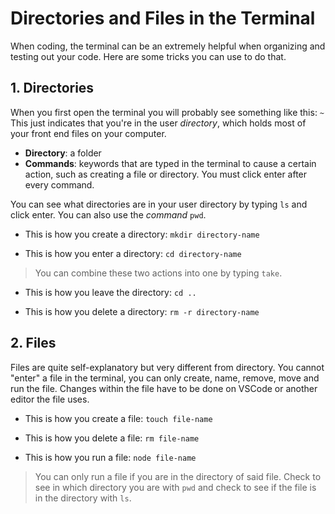 # Directories and Files in the Terminal

When coding, the terminal can be an extremely helpful when organizing and testing out your code. Here are some tricks you can use to do that.

## 1. Directories
When you first open the terminal you will probably see something like this:
``` ~ ```
This just indicates that you're in the user *directory*, which holds most of your front end files on your computer. 

- **Directory**: a folder
- **Commands**: keywords that are typed in the terminal to cause a certain action, such as creating a file or directory. You must click enter after every command.

You can see what directories are in your user directory by typing `ls` and click enter. You can also use the *command* `pwd`.

- This is how you create a directory:
``` mkdir directory-name ```

- This is how you enter a directory: ```cd directory-name```

> You can combine these two actions into one by typing `take`.

- This is how you leave the directory:
```cd ..```

- This is how you delete a directory:
```rm -r directory-name```

## 2. Files
Files are quite self-explanatory but very different from directory. You cannot "enter" a file in the terminal, you can only create, name, remove, move and run the file. Changes within the file have to be done on VSCode or another editor the file uses.

- This is how you create a file:
```touch file-name```

- This is how you delete a file:
```rm file-name```

- This is how you run a file:
```node file-name```
> You can only run a file if you are in the directory of said file. Check to see in which directory you are with `pwd` and check to see if the file is in the directory with `ls`.